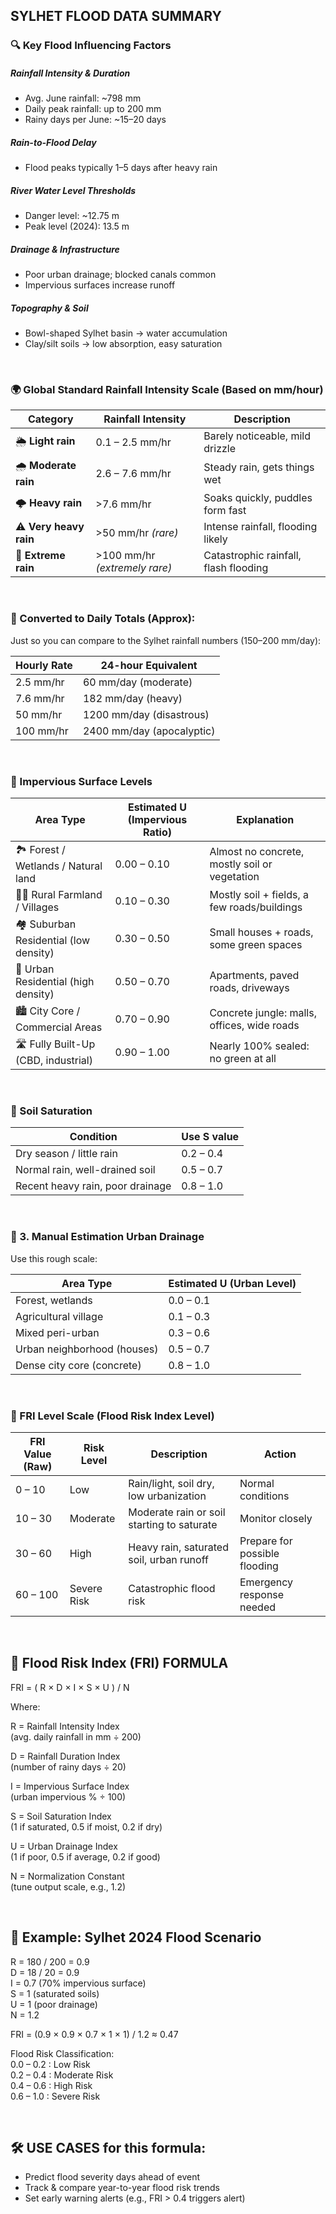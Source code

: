 ## SYLHET FLOOD DATA SUMMARY

### 🔍 Key Flood Influencing Factors

##### Rainfall Intensity & Duration
- Avg. June rainfall: ~798 mm
- Daily peak rainfall: up to 200 mm
- Rainy days per June: ~15–20 days

##### Rain-to-Flood Delay
- Flood peaks typically 1–5 days after heavy rain

##### River Water Level Thresholds
- Danger level: ~12.75 m
- Peak level (2024): 13.5 m

##### Drainage & Infrastructure
- Poor urban drainage; blocked canals common
- Impervious surfaces increase runoff

##### Topography & Soil
- Bowl-shaped Sylhet basin → water accumulation
- Clay/silt soils → low absorption, easy saturation

<br>

### 🌍 Global Standard Rainfall Intensity Scale (Based on mm/hour)

| **Category**           | **Rainfall Intensity**        | **Description**                       |
| ---------------------- | ----------------------------- | ------------------------------------- |
| 🌦️ **Light rain**      | 0.1 – 2.5 mm/hr               | Barely noticeable, mild drizzle       |
| 🌧️ **Moderate rain**   | 2.6 – 7.6 mm/hr               | Steady rain, gets things wet          |
| 🌩️ **Heavy rain**      | >7.6 mm/hr                    | Soaks quickly, puddles form fast      |
| ⚠️ **Very heavy rain** | >50 mm/hr *(rare)*            | Intense rainfall, flooding likely     |
| 🚨 **Extreme rain**    | >100 mm/hr *(extremely rare)* | Catastrophic rainfall, flash flooding |

<br>

### 📆 Converted to Daily Totals (Approx):
Just so you can compare to the Sylhet rainfall numbers (150–200 mm/day):

| **Hourly Rate** | **24-hour Equivalent**    |
| --------------- | ------------------------- |
| 2.5 mm/hr       | 60 mm/day (moderate)      |
| 7.6 mm/hr       | 182 mm/day (heavy)        |
| 50 mm/hr        | 1200 mm/day (disastrous)  |
| 100 mm/hr       | 2400 mm/day (apocalyptic) |

<br>

### 🌆 Impervious Surface Levels

| **Area Type**                          | **Estimated U (Impervious Ratio)** | **Explanation**                               |
| -------------------------------------- | ---------------------------------- | --------------------------------------------- |
| 🏞 Forest / Wetlands / Natural land    | 0.00 – 0.10                        | Almost no concrete, mostly soil or vegetation |
| 🧑‍🌾 Rural Farmland / Villages        | 0.10 – 0.30                        | Mostly soil + fields, a few roads/buildings   |
| 🏘️ Suburban Residential (low density) | 0.30 – 0.50                        | Small houses + roads, some green spaces       |
| 🏢 Urban Residential (high density)   | 0.50 – 0.70                        | Apartments, paved roads, driveways            |
| 🏙️ City Core / Commercial Areas       | 0.70 – 0.90                        | Concrete jungle: malls, offices, wide roads   |
| 🛣️ Fully Built-Up (CBD, industrial)   | 0.90 – 1.00                        | Nearly 100% sealed: no green at all           |

<br>

### 🌱 Soil Saturation
| Condition                        | Use S value |
| -------------------------------- | ----------- |
| Dry season / little rain         | 0.2 – 0.4   |
| Normal rain, well-drained soil   | 0.5 – 0.7   |
| Recent heavy rain, poor drainage | 0.8 – 1.0   |

<br>

### 📐 3. Manual Estimation Urban Drainage
Use this rough scale:

| **Area Type**               | **Estimated U (Urban Level)** |
| --------------------------- | ----------------------------- |
| Forest, wetlands            | 0.0 – 0.1                     |
| Agricultural village        | 0.1 – 0.3                     |
| Mixed peri-urban            | 0.3 – 0.6                     |
| Urban neighborhood (houses) | 0.5 – 0.7                     |
| Dense city core (concrete)  | 0.8 – 1.0                     |

<br>

### 🌊 FRI Level Scale (Flood Risk Index Level)

| **FRI Value (Raw)** | **Risk Level** | **Description**                            | **Action**                    |
| ------------------- | -------------- | ------------------------------------------ | ----------------------------- |
| 0 – 10              | Low            | Rain/light, soil dry, low urbanization     | Normal conditions             |
| 10 – 30             | Moderate       | Moderate rain or soil starting to saturate | Monitor closely               |
| 30 – 60             | High           | Heavy rain, saturated soil, urban runoff   | Prepare for possible flooding |
| 60 – 100            | Severe Risk    | Catastrophic flood risk                    | Emergency response needed     |

<br>

## 🧮 Flood Risk Index (FRI) FORMULA

FRI = ( R × D × I × S × U ) / N

Where:  

  R = Rainfall Intensity Index  
      (avg. daily rainfall in mm ÷ 200)

  D = Rainfall Duration Index  
      (number of rainy days ÷ 20)

  I = Impervious Surface Index  
      (urban impervious % ÷ 100)

  S = Soil Saturation Index  
      (1 if saturated, 0.5 if moist, 0.2 if dry)

  U = Urban Drainage Index  
      (1 if poor, 0.5 if average, 0.2 if good)

  N = Normalization Constant  
      (tune output scale, e.g., 1.2)
      
<br>

## 🧠 Example: Sylhet 2024 Flood Scenario

R = 180 / 200 = 0.9  
D = 18 / 20 = 0.9  
I = 0.7         (70% impervious surface)  
S = 1           (saturated soils)  
U = 1           (poor drainage)  
N = 1.2  

FRI = (0.9 × 0.9 × 0.7 × 1 × 1) / 1.2 ≈ 0.47  

Flood Risk Classification:  
  0.0 – 0.2  : Low Risk  
  0.2 – 0.4  : Moderate Risk  
  0.4 – 0.6  : High Risk  
  0.6 – 1.0  : Severe Risk

<br>

## 🛠️ USE CASES for this formula:
- Predict flood severity days ahead of event
- Track & compare year-to-year flood risk trends
- Set early warning alerts (e.g., FRI > 0.4 triggers alert)
